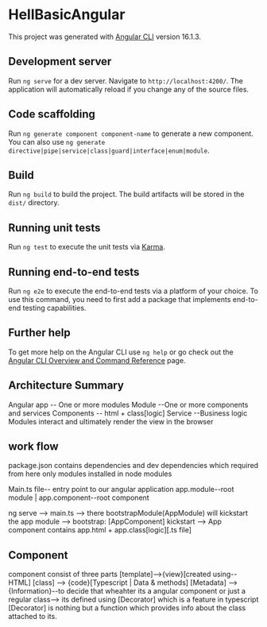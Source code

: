 # HellBasicAngular

This project was generated with [Angular CLI](https://github.com/angular/angular-cli) version 16.1.3.

## Development server

Run `ng serve` for a dev server. Navigate to `http://localhost:4200/`. The application will automatically reload if you change any of the source files.

## Code scaffolding

Run `ng generate component component-name` to generate a new component. You can also use `ng generate directive|pipe|service|class|guard|interface|enum|module`.

## Build

Run `ng build` to build the project. The build artifacts will be stored in the `dist/` directory.

## Running unit tests

Run `ng test` to execute the unit tests via [Karma](https://karma-runner.github.io).

## Running end-to-end tests

Run `ng e2e` to execute the end-to-end tests via a platform of your choice. To use this command, you need to first add a package that implements end-to-end testing capabilities.

## Further help

To get more help on the Angular CLI use `ng help` or go check out the [Angular CLI Overview and Command Reference](https://angular.io/cli) page.


## Architecture Summary
Angular app -- One or more modules
Module --One or more components and services
Components -- html + class[logic]
Service --Business logic
Modules interact and ultimately render the view in the browser

## work flow
package.json contains dependencies and dev dependencies which required
from here only modules installed in node modules

Main.ts file-- entry point to our angular application
app.module--root module | app.component--root component

ng serve --> main.ts -->  there bootstrapModule(AppModule) will kickstart the app module -->  bootstrap: [AppComponent] kickstart --> App component contains app.html + app.class[logic][.ts file]

## Component
component consist of three parts 
[template]-->{view}[created using--HTML]
[class]  --> {code}[Typescript | Data & methods]
[Metadata] --> {Information}--to decide that wheahter its a angular component or just a regular class--> its defined using [Decorator] which is a feature in typescript
[Decorator] is nothing but a function which provides info about the class attached to its.


